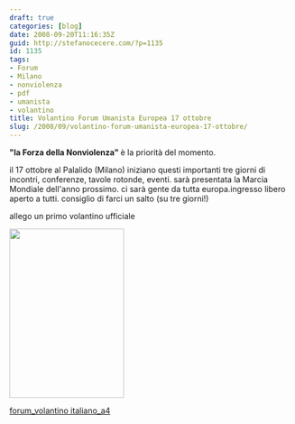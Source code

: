 ```yaml
---
draft: true
categories: [blog]
date: 2008-09-20T11:16:35Z
guid: http://stefanocecere.com/?p=1135
id: 1135
tags:
- Forum
- Milano
- nonviolenza
- pdf
- umanista
- volantino
title: Volantino Forum Umanista Europea 17 ottobre
slug: /2008/09/volantino-forum-umanista-europea-17-ottobre/
---
```


**"la Forza della Nonviolenza" <span style="font-weight: normal">è la priorità del momento.</span>**

il 17 ottobre al Palalido (Milano) iniziano questi importanti tre giorni di incontri, conferenze, tavole rotonde, eventi. sarà presentata la Marcia Mondiale dell'anno prossimo. ci sarà gente da tutta europa.ingresso libero aperto a tutti. consiglio di farci un salto (su tre giorni!)

allego un primo volantino ufficiale

[<img class="alignnone size-medium wp-image-1137" title="copertina_volantino_forum" src="http://stefanocecere.com/wp-content/uploads/sites/3/2008/09/copertina_volantino_forum-203x300.png" alt="" width="203" height="300" srcset="http://stefanocecere.com/wp-content/uploads/sites/3/2008/09/copertina_volantino_forum-203x300.png 203w, http://stefanocecere.com/wp-content/uploads/sites/3/2008/09/copertina_volantino_forum.png 515w" sizes="(max-width: 203px) 100vw, 203px" />](http://stefanocecere.com/wp-content/uploads/sites/3/2008/09/volantino_forum_milano_a4.pdf)

[forum\_volantino italiano\_a4](http://stefanocecere.com/wp-content/uploads/sites/3/2008/09/volantino_forum_milano_a4.pdf)